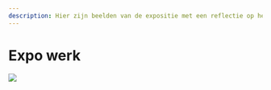 ```yaml
---
description: Hier zijn beelden van de expositie met een reflectie op het werk
---
```


# Expo werk



![](.gitbook/assets/20200904_144721.jpg)

